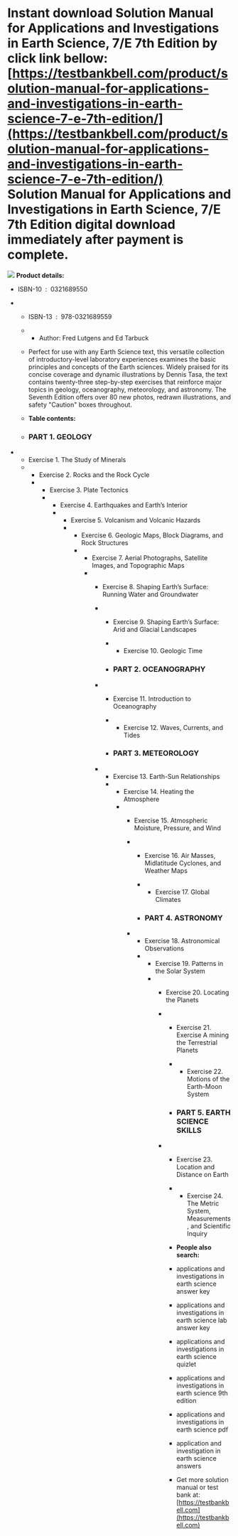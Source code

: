 Instant download **Solution Manual for Applications and Investigations in Earth Science, 7/E 7th Edition** by click link bellow:  
[https://testbankbell.com/product/solution-manual-for-applications-and-investigations-in-earth-science-7-e-7th-edition/](https://testbankbell.com/product/solution-manual-for-applications-and-investigations-in-earth-science-7-e-7th-edition/)  
Solution Manual for Applications and Investigations in Earth Science, 7/E 7th Edition digital download immediately after payment is complete.
=============================================================================================================================================


![](https://testbankbell.com/wp-content/uploads/2023/05/0321689550.jpg)
**Product details:**
* ISBN-10 ‏ : ‎ 0321689550
* * ISBN-13 ‏ : ‎ 978-0321689559
  * * Author: Fred Lutgens and Ed Tarbuck
   
  * Perfect for use with any Earth Science text, this versatile collection of introductory-level laboratory experiences examines the basic principles and concepts of the Earth sciences. Widely praised for its concise coverage and dynamic illustrations by Dennis Tasa, the text contains twenty-three step-by-step exercises that reinforce major topics in geology, oceanography, meteorology, and astronomy. The Seventh Edition offers over 80 new photos, redrawn illustrations, and safety "Caution" boxes throughout.
 
  * **Table contents:**
  * ### PART 1. GEOLOGY
 
* * Exercise 1. The Study of Minerals
  * * Exercise 2. Rocks and the Rock Cycle
    * * Exercise 3. Plate Tectonics
      * * Exercise 4. Earthquakes and Earth’s Interior
        * * Exercise 5. Volcanism and Volcanic Hazards
          * * Exercise 6. Geologic Maps, Block Diagrams, and Rock Structures
            * * Exercise 7. Aerial Photographs, Satellite Images, and Topographic Maps
              * * Exercise 8. Shaping Earth’s Surface: Running Water and Groundwater
                * * Exercise 9. Shaping Earth’s Surface: Arid and Glacial Landscapes
                  * * Exercise 10. Geologic Time
                   
                  * ### PART 2. OCEANOGRAPHY
                 
                * * Exercise 11. Introduction to Oceanography
                  * * Exercise 12. Waves, Currents, and Tides
                   
                  * ### PART 3. METEOROLOGY
                 
                * * Exercise 13. Earth-Sun Relationships
                  * * Exercise 14. Heating the Atmosphere
                    * * Exercise 15. Atmospheric Moisture, Pressure, and Wind
                      * * Exercise 16. Air Masses, Midlatitude Cyclones, and Weather Maps
                        * * Exercise 17. Global Climates
                         
                        * ### PART 4. ASTRONOMY
                       
                      * * Exercise 18. Astronomical Observations
                        * * Exercise 19. Patterns in the Solar System
                          * * Exercise 20. Locating the Planets
                            * * Exercise 21. Exercise A mining the Terrestrial Planets
                              * * Exercise 22. Motions of the Earth-Moon System
                               
                              * ### PART 5. EARTH SCIENCE SKILLS
                             
                            * * Exercise 23. Location and Distance on Earth
                              * * Exercise 24. The Metric System, Measurements, and Scientific Inquiry
                               
                              * **People also search:**
                             
                              * applications and investigations in earth science answer key
                             
                              * applications and investigations in earth science lab answer key
                             
                              * applications and investigations in earth science quizlet
                             
                              * applications and investigations in earth science 9th edition
                             
                              * applications and investigations in earth science pdf
                             
                              * application and investigation in earth science answers
                              *  Get more solution manual or test bank at: [https://testbankbell.com](https://testbankbell.com)
